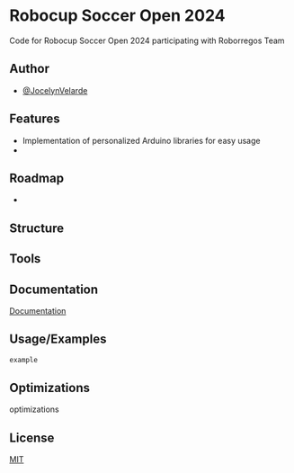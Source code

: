 
# Robocup Soccer Open 2024

Code for Robocup Soccer Open 2024 participating with Roborregos Team


## Author

- [@JocelynVelarde](https://github.com/JocelynVelarde)


## Features

- Implementation of personalized Arduino libraries for easy usage
-


## Roadmap

- 


## Structure
## Tools
## Documentation

[Documentation](https://linktodocumentation)


## Usage/Examples

```javascript
example
```


## Optimizations

optimizations


## License

[MIT](https://choosealicense.com/licenses/mit/)





